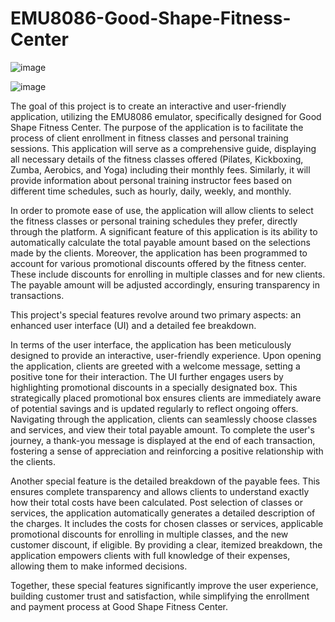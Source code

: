 # EMU8086-Good-Shape-Fitness-Center

![image](https://github.com/MarawanEldeib/EMU8086-Good-Shape-Fitness-Center/assets/105850133/cd2a18c7-d466-4b05-8636-dc39ed93c387)

![image](https://github.com/MarawanEldeib/EMU8086-Good-Shape-Fitness-Center/assets/105850133/1c0cce91-2840-4b30-9056-d1bb276c221b)

The goal of this project is to create an interactive and user-friendly application, utilizing the EMU8086 emulator, specifically designed for Good Shape Fitness Center. The purpose of the application is to facilitate the process of client enrollment in fitness classes and personal training sessions.
This application will serve as a comprehensive guide, displaying all necessary details of the fitness classes offered (Pilates, Kickboxing, Zumba, Aerobics, and Yoga) including their monthly fees. Similarly, it will provide information about personal training instructor fees based on different time schedules, such as hourly, daily, weekly, and monthly.

In order to promote ease of use, the application will allow clients to select the fitness classes or personal training schedules they prefer, directly through the platform. A significant feature of this application is its ability to automatically calculate the total payable amount based on the selections made by the clients.
Moreover, the application has been programmed to account for various promotional discounts offered by the fitness center. These include discounts for enrolling in multiple classes and for new clients. The payable amount will be adjusted accordingly, ensuring transparency in transactions.

This project's special features revolve around two primary aspects: an enhanced user interface (UI) and a detailed fee breakdown. 

In terms of the user interface, the application has been meticulously designed to provide an interactive, user-friendly experience. Upon opening the application, clients are greeted with a welcome message, setting a positive tone for their interaction. The UI further engages users by highlighting promotional discounts in a specially designated box. This strategically placed promotional box ensures clients are immediately aware of potential savings and is updated regularly to reflect ongoing offers. Navigating through the application, clients can seamlessly choose classes and services, and view their total payable amount. To complete the user's journey, a thank-you message is displayed at the end of each transaction, fostering a sense of appreciation and reinforcing a positive relationship with the clients.

Another special feature is the detailed breakdown of the payable fees. This ensures complete transparency and allows clients to understand exactly how their total costs have been calculated. Post selection of classes or services, the application automatically generates a detailed description of the charges. It includes the costs for chosen classes or services, applicable promotional discounts for enrolling in multiple classes, and the new customer discount, if eligible. By providing a clear, itemized breakdown, the application empowers clients with full knowledge of their expenses, allowing them to make informed decisions. 

Together, these special features significantly improve the user experience, building customer trust and satisfaction, while simplifying the enrollment and payment process at Good Shape Fitness Center. 
